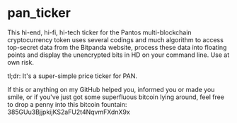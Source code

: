 # pan_ticker
This hi-end, hi-fi, hi-tech ticker for the Pantos multi-blockchain cryptocurrency token uses several codings and much algorithm to access top-secret data from the Bitpanda website, process these data into floating points and display the unencrypted bits in HD on your command line. Use at own risk. 

tl;dr: It's a super-simple price ticker for PAN.

If this or anything on my GitHub helped you, informed you or made you smile, or if you've just got some superfluous bitcoin lying around, feel free to drop a penny into this bitcoin fountain: 385GUu3BjjpkijKS2aFU2t4NqvmFXdnX9x
